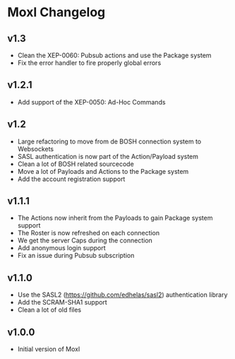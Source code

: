 Moxl Changelog
================

v1.3
---------------------------
 * Clean the XEP-0060: Pubsub actions and use the Package system
 * Fix the error handler to fire properly global errors

v1.2.1
---------------------------
 * Add support of the XEP-0050: Ad-Hoc Commands 

v1.2
---------------------------
 * Large refactoring to move from de BOSH connection system to Websockets
 * SASL authentication is now part of the Action/Payload system
 * Clean a lot of BOSH related sourcecode
 * Move a lot of Payloads and Actions to the Package system
 * Add the account registration support

v1.1.1
---------------------------
 * The Actions now inherit from the Payloads to gain Package system support
 * The Roster is now refreshed on each connection
 * We get the server Caps during the connection
 * Add anonymous login support
 * Fix an issue during Pubsub subscription

v1.1.0
---------------------------

 * Use the SASL2 (https://github.com/edhelas/sasl2) authentication library
 * Add the SCRAM-SHA1 support
 * Clean a lot of old files

v1.0.0
---------------------------

 * Initial version of Moxl
